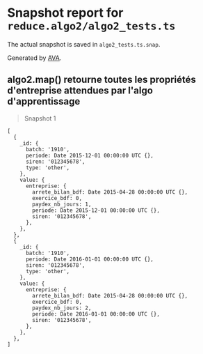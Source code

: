 # Snapshot report for `reduce.algo2/algo2_tests.ts`

The actual snapshot is saved in `algo2_tests.ts.snap`.

Generated by [AVA](https://avajs.dev).

## algo2.map() retourne toutes les propriétés d'entreprise attendues par l'algo d'apprentissage

> Snapshot 1

    [
      {
        _id: {
          batch: '1910',
          periode: Date 2015-12-01 00:00:00 UTC {},
          siren: '012345678',
          type: 'other',
        },
        value: {
          entreprise: {
            arrete_bilan_bdf: Date 2015-04-28 00:00:00 UTC {},
            exercice_bdf: 0,
            paydex_nb_jours: 1,
            periode: Date 2015-12-01 00:00:00 UTC {},
            siren: '012345678',
          },
        },
      },
      {
        _id: {
          batch: '1910',
          periode: Date 2016-01-01 00:00:00 UTC {},
          siren: '012345678',
          type: 'other',
        },
        value: {
          entreprise: {
            arrete_bilan_bdf: Date 2015-04-28 00:00:00 UTC {},
            exercice_bdf: 0,
            paydex_nb_jours: 2,
            periode: Date 2016-01-01 00:00:00 UTC {},
            siren: '012345678',
          },
        },
      },
    ]
